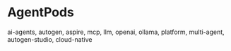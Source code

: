 # AgentPods
ai-agents, autogen, aspire, mcp, llm, openai, ollama, platform, multi-agent, autogen-studio, cloud-native
